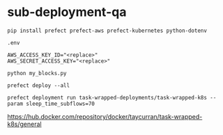 # sub-deployment-qa

`pip install prefect prefect-aws prefect-kubernetes python-dotenv`

`.env`

```
AWS_ACCESS_KEY_ID="<replace>"
AWS_SECRET_ACCESS_KEY="<replace>"
```

`python my_blocks.py`

`prefect deploy --all`

`prefect deployment run task-wrapped-deployments/task-wrapped-k8s --param sleep_time_subflows=70`


https://hub.docker.com/repository/docker/taycurran/task-wrapped-k8s/general